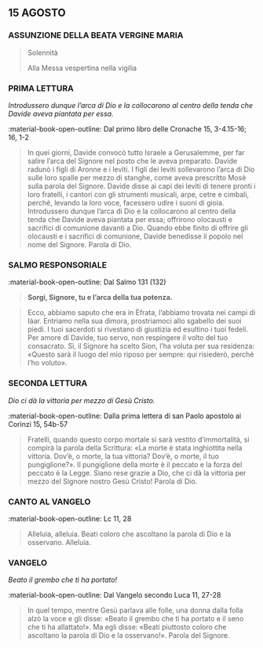 ## 15 AGOSTO
> 
### ASSUNZIONE DELLA BEATA VERGINE MARIA
> 
> Solennità
> 
> Alla Messa vespertina nella vigilia
> 
### PRIMA LETTURA
*Introdussero dunque l’arca di Dio e la collocarono al centro della tenda che Davide aveva piantata per essa.*

:material-book-open-outline: Dal primo libro delle Cronache
15, 3-4.15-16; 16, 1-2

> In quei giorni, Davide convocò tutto Israele a Gerusalemme, per far salire l’arca del Signore nel posto che le aveva preparato. Davide radunò i figli di Aronne e i levìti. I figli dei levìti sollevarono l’arca di Dio sulle loro spalle per mezzo di stanghe, come aveva prescritto Mosè sulla parola del Signore. Davide disse ai capi dei levìti di tenere pronti i loro fratelli, i cantori con gli strumenti musicali, arpe, cetre e cimbali, perché, levando la loro voce, facessero udire i suoni di gioia. Introdussero dunque l’arca di Dio e la collocarono al centro della tenda che Davide aveva piantata per essa; offrirono olocausti e sacrifici di comunione davanti a Dio. Quando ebbe finito di offrire gli olocausti e i sacrifici di comunione, Davide benedisse il popolo nel nome del Signore. Parola di Dio.
> 
### SALMO RESPONSORIALE
:material-book-open-outline: Dal Salmo 131 (132)

>**Sorgi, Signore, tu e l’arca della tua potenza.**

> Ecco, abbiamo saputo che era in Èfrata,
> l’abbiamo trovata nei campi di Iàar.
> Entriamo nella sua dimora,
> prostriamoci allo sgabello dei suoi piedi.
> I tuoi sacerdoti si rivestano di giustizia
> ed esultino i tuoi fedeli.
> Per amore di Davide, tuo servo,
> non respingere il volto del tuo consacrato.
> Sì, il Signore ha scelto Sion,
> l’ha voluta per sua residenza:
> «Questo sarà il luogo del mio riposo per sempre:
> qui risiederò, perché l’ho voluto».
> 
> 
### SECONDA LETTURA
*Dio ci dà la vittoria per mezzo di Gesù Cristo.*

:material-book-open-outline: Dalla prima lettera di san Paolo apostolo ai Corìnzi
15, 54b-57

> Fratelli, quando questo corpo mortale si sarà vestito d’immortalità, si compirà la parola della Scrittura: «La morte è stata inghiottita nella vittoria. Dov’è, o morte, la tua vittoria? Dov’è, o morte, il tuo pungiglione?». Il pungiglione della morte è il peccato e la forza del peccato è la Legge. Siano rese grazie a Dio, che ci dà la vittoria per mezzo del Signore nostro Gesù Cristo! Parola di Dio.
> 
### CANTO AL VANGELO
:material-book-open-outline: Lc 11, 28

> Alleluia, alleluia.
> Beati coloro che ascoltano la parola di Dio
> e la osservano.
> Alleluia.
> 
### VANGELO
*Beato il grembo che ti ha portato!*

:material-book-open-outline: Dal Vangelo secondo Luca
11, 27-28

> In quel tempo, mentre Gesù parlava alle folle, una donna dalla folla alzò la voce e gli disse: «Beato il grembo che ti ha portato e il seno che ti ha allattato!». Ma egli disse: «Beati piuttosto coloro che ascoltano la parola di Dio e la osservano!». Parola del Signore.